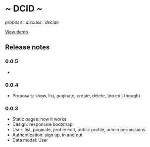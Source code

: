 ~ DCID ~
========

*propose . discuss . decide*

[View demo](https://damp-journey-9814.herokuapp.com/)


## Release notes

### 0.0.5

-

### 0.0.4

- Proposals: show, list, paginate, create, delete, (no edit though)

### 0.0.3

- Static pages: how it works
- Design: responsive bootstrap
- User: list, paginate, profile edit, public profile, admin permissions
- Authentication: sign up, in and out
- Data model: User

